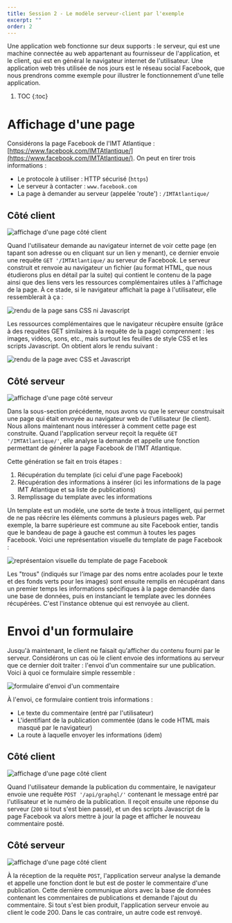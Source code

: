 ```yaml
---
title: Session 2 - Le modèle serveur-client par l'exemple
excerpt: ""
order: 2
---
```



Une application web fonctionne sur deux supports : le serveur, qui est
une machine connectée au web appartenant au fournisseur de l'application,
et le client, qui est en général le navigateur internet de l'utilisateur.
Une application web très utilisée de nos jours est le réseau social
Facebook, que nous prendrons comme exemple pour illustrer le fonctionnement
d'une telle application.

1. TOC
{:toc}

# Affichage d'une page

Considérons la page Facebook de l'IMT Atlantique :
[https://www.facebook.com/IMTAtlantique/](https://www.facebook.com/IMTAtlantique/).
On peut en tirer trois informations :
* Le protocole à utiliser : HTTP sécurisé (`https`)
* Le serveur à contacter : `www.facebook.com`
* La page à demander au serveur (appelée 'route') : `/IMTAtlantique/`

## Côté client

![affichage d'une page côté client](/assets/img/session1/client_get.png)

Quand l'utilisateur demande au navigateur internet de voir cette page (en
tapant son adresse ou en cliquant sur un lien y menant), ce dernier envoie
une requête `GET '/IMTAtlantique/` au serveur de Facebook. Le serveur
construit et renvoie au navigateur un fichier (au format HTML, que nous
étudierons plus en détail par la suite) qui contient le contenu de la page
ainsi que des liens vers les ressources complémentaires utiles à l'affichage
de la page. À ce stade, si le navigateur affichait la page à l'utilisateur,
elle ressemblerait à ça :

![rendu de la page sans CSS ni Javascript](/assets/img/session1/nocss.png)

Les ressources complémentaires que le navigateur récupère ensuite (grâce à
des requêtes GET similaires à la requête de la page) comprennent : les images,
vidéos, sons, etc., mais surtout les feuilles de style CSS et les scripts
Javascript. On obtient alors le rendu suivant :

![rendu de la page avec CSS et Javascript](/assets/img/session1/withcss.png)

## Côté serveur

![affichage d'une page côté serveur](/assets/img/session1/server_get.png)

Dans la sous-section précédente, nous avons vu que le serveur construisait une
page qui était envoyée au navigateur web de l'utilisateur (le client). Nous
allons maintenant nous intéresser à comment cette page est construite. Quand
l'application serveur reçoit la requête `GET '/IMTAtlantique/'`, elle analyse la
demande et appelle une fonction permettant de générer la page Facebook de l'IMT
Atlantique.

Cette génération se fait en trois étapes :
1. Récupération du template (ici celui d'une page Facebook)
2. Récupération des informations à insérer (ici les informations de la page IMT Atlantique et sa liste de publications)
3. Remplissage du template avec les informations

Un template est un modèle, une sorte de texte à trous intelligent, qui permet
de ne pas réécrire les éléments communs à plusieurs pages web. Par exemple,
la barre supérieure est commune au site Facebook entier, tandis que le bandeau
de page à gauche est commun à toutes les pages Facebook. Voici une représentation
visuelle du template de page Facebook :

![représentaion visuelle du template de page Facebook](/assets/img/session1/template.png)

Les "trous" (indiqués sur l'image par des noms entre acolades pour le texte et des
fonds verts pour les images) sont ensuite remplis en récupérant dans un premier temps les
informations spécifiques à la page demandée dans une base de données, puis en instanciant
le template avec les données récupérées. C'est l'instance obtenue qui est renvoyée au
client.


# Envoi d'un formulaire

Jusqu'à maintenant, le client ne faisait qu'afficher du contenu fourni par le serveur.
Considérons un cas où le client envoie des informations au serveur que ce dernier doit
traiter : l'envoi d'un commentaire sur une publication. Voici à quoi ce formulaire simple
ressemble :

![formulaire d'envoi d'un commentaire](/assets/img/session1/emptycomment.png)

À l'envoi, ce formulaire contient trois informations :

* Le texte du commentaire (entré par l'utilisateur)
* L'identifiant de la publication commentée (dans le code HTML mais masqué par le navigateur)
* La route à laquelle envoyer les informations (idem)

## Côté client

![affichage d'une page côté client](/assets/img/session1/client_post.png)

Quand l'utilisateur demande la publication du commentaire, le navigateur envoie une
requête `POST '/api/graphql/'` contenant le message entré par l'utilisateur et le
numéro de la publication. Il reçoit ensuite une réponse du serveur (`200` si tout
s'est bien passé), et un des scripts Javascript de la page Facebook va alors mettre
à jour la page et afficher le nouveau commentaire posté.

## Côté serveur

![affichage d'une page côté client](/assets/img/session1/server_post.png)

À la réception de la requête `POST`, l'application serveur analyse la demande et appelle
une fonction dont le but est de poster le commentaire d'une publication. Cette dernière
communique alors avec la base de données contenant les commentaires de publications et
demande l'ajout du commentaire. Si tout s'est bien produit, l'application serveur envoie
au client le code 200. Dans le cas contraire, un autre code est renvoyé.
